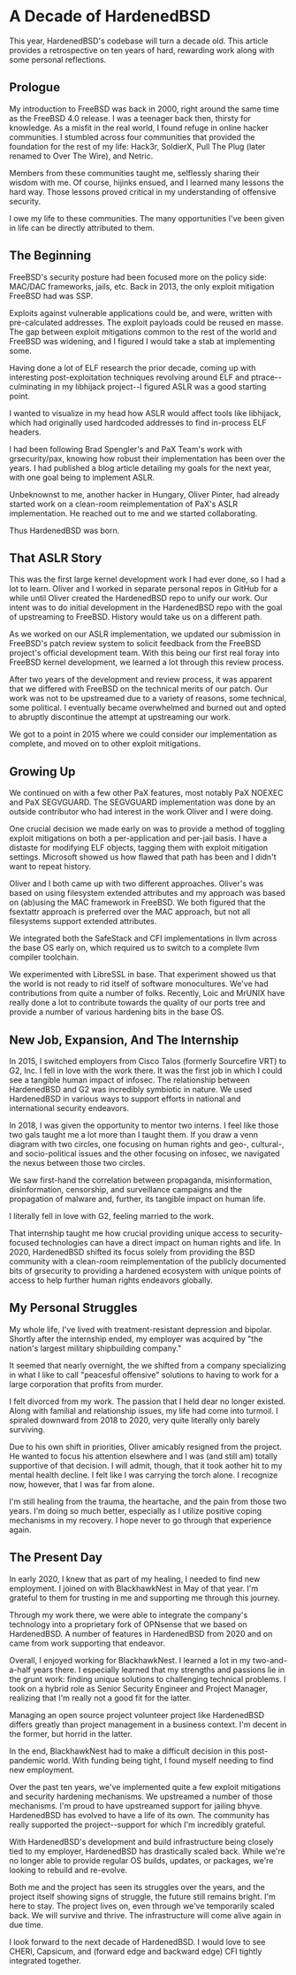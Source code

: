 # A Decade of HardenedBSD

This year, HardenedBSD's codebase will turn a decade old. This article
provides a retrospective on ten years of hard, rewarding work along with some
personal reflections.

## Prologue

My introduction to FreeBSD was back in 2000, right around the same time as the
FreeBSD 4.0 release. I was a teenager back then, thirsty for knowledge. As a
misfit in the real world, I found refuge in online hacker communities. I
stumbled across four communities that provided the foundation for the rest of
my life: Hack3r, SoldierX, Pull The Plug (later renamed to Over The Wire), and
Netric.

Members from these communities taught me, selflessly sharing their wisdom with
me. Of course, hijinks ensued, and I learned many lessons the hard way. Those
lessons proved critical in my understanding of offensive security.

I owe my life to these communities. The many opportunities I've been given in
life can be directly attributed to them.

## The Beginning

FreeBSD's security posture had been focused more on the policy side: MAC/DAC
frameworks, jails, etc. Back in 2013, the only exploit mitigation FreeBSD had
was SSP.

Exploits against vulnerable applications could be, and were, written with
pre-calculated addresses. The exploit payloads could be reused en masse. The gap
between exploit mitigations common to the rest of the world and FreeBSD was
widening, and I figured I would take a stab at implementing some.

Having done a lot of ELF research the prior decade, coming up with interesting
post-exploitation techniques revolving around ELF and ptrace--culminating in my
libhijack project--I figured ASLR was a good starting point.

I wanted to visualize in my head how ASLR would affect tools like libhijack,
which had originally used hardcoded addresses to find in-process ELF headers.

I had been following Brad Spengler's and PaX Team's work with grsecurity/pax,
knowing how robust their implementation has been over the years. I had published
a blog article detailing my goals for the next year, with one goal being to
implement ASLR.

Unbeknownst to me, another hacker in Hungary, Oliver Pinter, had already started
work on a clean-room reimplementation of PaX's ASLR implementation. He reached
out to me and we started collaborating.

Thus HardenedBSD was born.

## That ASLR Story

This was the first large kernel development work I had ever done, so I had a lot
to learn. Oliver and I worked in separate personal repos in GitHub for a while
until Oliver created the HardenedBSD repo to unify our work. Our intent was to
do initial development in the HardenedBSD repo with the goal of upstreaming to
FreeBSD. History would take us on a different path.

As we worked on our ASLR implementation, we updated our submission in FreeBSD's
patch review system to solicit feedback from the FreeBSD project's official
development team. With this being our first real foray into FreeBSD kernel
development, we learned a lot through this review process.

After two years of the development and review process, it was apparent that we
differed with FreeBSD on the technical merits of our patch. Our work was not to
be upstreamed due to a variety of reasons, some technical, some political. I
eventually became overwhelmed and burned out and opted to abruptly discontinue
the attempt at upstreaming our work.

We got to a point in 2015 where we could consider our implementation as
complete, and moved on to other exploit mitigations.

## Growing Up

We continued on with a few other PaX features, most notably PaX NOEXEC and PaX
SEGVGUARD. The SEGVGUARD implementation was done by an outside contributor who
had interest in the work Oliver and I were doing.

One crucial decision we made early on was to provide a method of toggling
exploit mitigations on both a per-application and per-jail basis. I have a
distaste for modifying ELF objects, tagging them with exploit mitigation
settings. Microsoft showed us how flawed that path has been and I didn't want to
repeat history.

Oliver and I both came up with two different approaches. Oliver's was based on
using filesystem extended attributes and my approach was based on (ab)using the
MAC framework in FreeBSD. We both figured that the fsextattr approach is
preferred over the MAC approach, but not all filesystems support extended
attributes.

We integrated both the SafeStack and CFI implementations in llvm across the base
OS early on, which required us to switch to a complete llvm compiler toolchain.

We experimented with LibreSSL in base. That experiment showed us that the world
is not ready to rid itself of software monocultures. We've had contributions
from quite a number of folks. Recently, Loic and MrUNIX have really done a lot
to contribute towards the quality of our ports tree and provide a number of
various hardening bits in the base OS.

## New Job, Expansion, And The Internship

In 2015, I switched employers from Cisco Talos (formerly Sourcefire VRT) to G2,
Inc. I fell in love with the work there. It was the first job in which I could
see a tangible human impact of infosec. The relationship between HardenedBSD and
G2 was incredibly symbiotic in nature. We used HardenedBSD in various ways to
support efforts in national and international security endeavors.

In 2018, I was given the opportunity to mentor two interns. I feel like those
two gals taught me a lot more than I taught them. If you draw a venn diagram
with two circles, one focusing on human rights and geo-, cultural-, and
socio-political issues and the other focusing on infosec, we navigated the nexus
between those two circles.

We saw first-hand the correlation between propaganda, misinformation,
disinformation, censorship, and surveillance campaigns and the propagation of
malware and, further, its tangible impact on human life.

I literally fell in love with G2, feeling married to the work.

That internship taught me how crucial providing unique access to
security-focused technologies can have a direct impact on human rights and life.
In 2020, HardenedBSD shifted its focus solely from providing the BSD community
with a clean-room reimplementation of the publicly documented bits of grsecurity
to providing a hardened ecosystem with unique points of access to help further
human rights endeavors globally.

## My Personal Struggles

My whole life, I've lived with treatment-resistant depression and bipolar.
Shortly after the internship ended, my employer was acquired by "the nation's
largest military shipbuilding company."

It seemed that nearly overnight, the we shifted from a company specializing in
what I like to call "peacesful offensive" solutions to having to work for a
large corporation that profits from murder.

I felt divorced from my work. The passion that I held dear no longer existed.
Along with familial and relationship issues, my life had come into turmoil. I
spiraled downward from 2018 to 2020, very quite literally only barely surviving.

Due to his own shift in priorities, Oliver amicably resigned from the project.
He wanted to focus his attention elsewhere and I was (and still am) totally
supportive of that decision. I will admit, though, that it took aother hit to my
mental health decline. I felt like I was carrying the torch alone. I recognize
now, however, that I was far from alone.

I'm still healing from the trauma, the heartache, and the pain from those two
years. I'm doing so much better, especially as I utilize positive coping
mechanisms in my recovery. I hope never to go through that experience again.

## The Present Day

In early 2020, I knew that as part of my healing, I needed to find new
employment. I joined on with BlackhawkNest in May of that year. I'm grateful to
them for trusting in me and supporting me through this journey.

Through my work there, we were able to integrate the company's technology into a
proprietary fork of OPNsense that we based on HardenedBSD. A number of features
in HardenedBSD from 2020 and on came from work supporting that endeavor.

Overall, I enjoyed working for BlackhawkNest. I learned a lot in my
two-and-a-half years there. I especially learned that my strengths and passions
lie in the grunt work: finding unique solutions to challenging technical
problems. I took on a hybrid role as Senior Security Engineer and Project
Manager, realizing that I'm really not a good fit for the latter.

Managing an open source project volunteer project like HardenedBSD differs
greatly than project management in a business context. I'm decent in the former,
but horrid in the latter.

In the end, BlackhawkNest had to make a difficult decision in this post-pandemic
world. With funding being tight, I found myself needing to find new employment.

Over the past ten years, we've implemented quite a few exploit mitigations and
security hardening mechanisms. We upstreamed a number of those mechanisms. I'm
proud to have upstreamed support for jailing bhyve. HardenedBSD has evolved to
have a life of its own. The community has really supported the project--support
for which I'm incredibly grateful.

With HardenedBSD's development and build infrastructure being closely tied to my
employer, HardenedBSD has drastically scaled back. While we're no longer able to
provide regular OS builds, updates, or packages, we're looking to rebuild and
re-evolve.

Both me and the project has seen its struggles over the years, and the project
itself showing signs of struggle, the future still remains bright. I'm here to
stay. The project lives on, even through we've temporarily scaled back. We will
survive and thrive. The infrastructure will come alive again in due time.

I look forward to the next decade of HardenedBSD. I would love to see CHERI,
Capsicum, and (forward edge and backward edge) CFI tightly integrated together.
